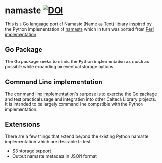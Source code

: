 
# namaste [![DOI](https://data.caltech.edu/badge/79394591.svg)](https://data.caltech.edu/badge/latestdoi/79394591)


This is a Go language port of Namaste (Name as Text) library inspired by the Python
implementation of [namaste](https://github.com/mjgiarlo/namaste) which in turn was 
ported from [Perl implementation](https://metacpan.org/pod/File::Namaste).


## Go Package

The Go package seeks to mimic the Python implementation as much as possible while
expanding on eventual storage options.


## Command Line implementation

The [command line implementation](docs/)'s purpose is to exercise the Go package
and test practical usage and integration into other Caltech Library projects.
It is intended to be largely command line compatible with the Python 
implementation. 


## Extensions

There are a few things that extend beyond the existing Python namaste 
implementation which are desirable to test. 

+ S3 storage support
+ Output namaste metadata in JSON format

